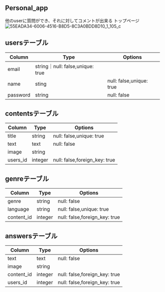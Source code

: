 ## Personal_app
他のuserに質問ができ、それに対してコメントが出来る
トップページ  
![55EADA34-6006-4516-B8D5-8C3A0BDD8D10_1_105_c](https://user-images.githubusercontent.com/57927265/73331069-fbd07080-42a5-11ea-86e9-19253fb79b40.jpeg)

## usersテーブル
|Column|Type|Options|
|------|----|-------|
|email|string｜null: false,unique: true|
|name|sting|null: false,unique: true|
|password|string|null: false|

## contentsテーブル
|Column|Type|Options|
|------|----|-------|
|title|string|null: false,unique: true|
|text|text|null: false|
|image|string||
|users_id|integer|null: false,foreign_key: true|

## genreテーブル
|Column|Type|Options|
|------|----|-------|
|genre|string|null: false|
|language|string|null: false,unique: true|
|content_id|integer|null: false,foreign_key: true|

## answersテーブル
|Column|Type|Options|
|------|----|-------|
|text|text|null: false|
|image|string||
|content_id|integer|null: false,foreign_key: true|
|users_id|integer|null: false,foreign_key: true|
